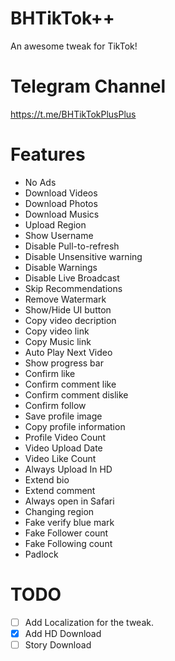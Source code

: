 # BHTikTok++
An awesome tweak for TikTok!

# Telegram Channel 
https://t.me/BHTikTokPlusPlus

# Features
- No Ads
- Download Videos
- Download Photos
- Download Musics
- Upload Region
- Show Username
- Disable Pull-to-refresh
- Disable Unsensitive warning
- Disable Warnings
- Disable Live Broadcast
- Skip Recommendations 
- Remove Watermark
- Show/Hide UI button
- Copy video decription
- Copy video link
- Copy Music link
- Auto Play Next Video
- Show progress bar
- Confirm like
- Confirm comment like
- Confirm comment dislike
- Confirm follow
- Save profile image
- Copy profile information
- Profile Video Count
- Video Upload Date
- Video Like Count
- Always Upload In HD
- Extend bio
- Extend comment
- Always open in Safari
- Changing region
- Fake verify blue mark
- Fake Follower count
- Fake Following count
- Padlock

# TODO
-  [ ] Add Localization for the tweak.
-  [x] Add HD Download
-  [ ] Story Download